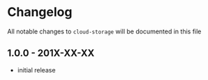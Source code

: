 # Changelog

All notable changes to `cloud-storage` will be documented in this file

## 1.0.0 - 201X-XX-XX

- initial release
